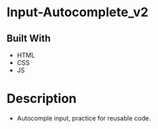 # Input-Autocomplete_v2

 
## Built With

* HTML
* CSS
* JS

# Description 

 - Autocomple input, practice for reusable code.
